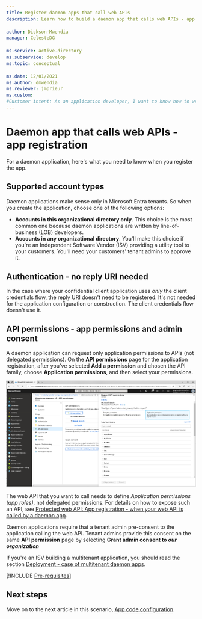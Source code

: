 ```yaml
---
title: Register daemon apps that call web APIs
description: Learn how to build a daemon app that calls web APIs - app registration

author: Dickson-Mwendia
manager: CelesteDG

ms.service: active-directory
ms.subservice: develop
ms.topic: conceptual

ms.date: 12/01/2021
ms.author: dmwendia
ms.reviewer: jmprieur
ms.custom: 
#Customer intent: As an application developer, I want to know how to write a daemon app that can call web APIs by using the Microsoft identity platform for developers.
---
```


# Daemon app that calls web APIs - app registration

For a daemon application, here's what you need to know when you register the app.

## Supported account types

Daemon applications make sense only in Microsoft Entra tenants. So when you create the application, choose one of the following options:

- **Accounts in this organizational directory only**. This choice is the most common one because daemon applications are written by line-of-business (LOB) developers.
- **Accounts in any organizational directory**. You'll make this choice if you're an Independent Software Vendor (ISV) providing a utility tool to your customers. You'll need your customers' tenant admins to approve it.

## Authentication - no reply URI needed

In the case where your confidential client application uses _only_ the client credentials flow, the reply URI doesn't need to be registered. It's not needed for the application configuration or construction. The client credentials flow doesn't use it.

## API permissions - app permissions and admin consent

A daemon application can request only application permissions to APIs (not delegated permissions). On the **API permissions** page for the application registration, after you've selected **Add a permission** and chosen the API family, choose **Application permissions**, and then select your permissions.

![App permissions and admin consent](media/scenario-daemon-app/app-permissions-and-admin-consent.png)

The web API that you want to call needs to define _Application permissions (app roles)_, not delegated permissions. For details on how to expose such an API, see [Protected web API: App registration - when your web API is called by a daemon app](scenario-protected-web-api-app-registration.md#if-your-web-api-is-called-by-a-service-or-daemon-app).

Daemon applications require that a tenant admin pre-consent to the application calling the web API. Tenant admins provide this consent on the same **API permission** page by selecting **Grant admin consent to _our organization_**

If you're an ISV building a multitenant application, you should read the section [Deployment - case of multitenant daemon apps](scenario-daemon-production.md#deployment---multitenant-daemon-apps).

[!INCLUDE [Pre-requisites](./includes/scenarios/scenarios-prerequisites.md)]

## Next steps

Move on to the next article in this scenario,
[App code configuration](./scenario-daemon-app-configuration.md).

